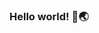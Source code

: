 ### Hello world! 👋🌏

<!--
**baggersee/baggersee** is a ✨ _special_ ✨ repository because its `README.md` (this file) appears on your GitHub profile.

Here are some ideas to get you started:

- 🔭 I’m interested in Data Science, ML, Computational physics, simulations and related stuff.
- 🌱 I’m currently coding mainly in Python and learning C++ and SQL.
- 👯 I’m looking to collaborate on everything received. Any oportunity to grow and learn is welcome!
#- 🤔 I’m looking for help with ...
#- 💬 Ask me about ...
#- 📫 How to reach me: ...
#- 😄 Pronouns: ...
#- ⚡ Fun fact: ...
-->
